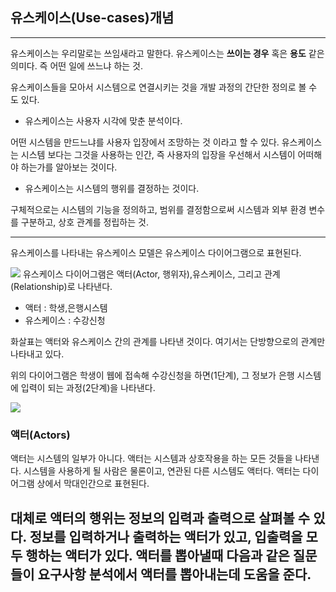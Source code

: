 ## 유스케이스(Use-cases)개념
---
유스케이스는 우리말로는 쓰임새라고 말한다. 유스케이스는 **쓰이는 경우**  혹은 **용도** 같은 의미다. 즉 어떤 일에 쓰느냐 하는 것.

유스케이스들을 모아서 시스템으로 연결시키는 것을 개발 과정의 간단한 정의로 볼 수 도 있다.

* 유스케이스는 사용자 시각에 맞춘 분석이다. 

어떤 시스템을 만드느냐를 사용자 입장에서 조망하는 것 이라고 할 수 있다. 
유스케이스는 시스템 보다는 그것을 사용하는 인간, 즉 사용자의 입장을 우선해서 시스템이 어떠해야 하는가를 알아보는 것이다.

* 유스케이스는 시스템의 행위를 결정하는 것이다.

구체적으로는 시스템의 기능을 정의하고, 범위를 결정함으로써 시스템과 외부 환경 변수를 구분하고, 상호 관계를 정립하는 것.

---
유스케이스를 나타내는 유스케이스 모델은 유스케이스 다이어그램으로 표현된다.


<img src="http://contents.e-campus.co.kr/vmc/3511/3511_06/03/grp/0101a.gif">
유스케이스 다이어그램은 액터(Actor, 행위자),유스케이스, 그리고 관계(Relationship)로 나타낸다.

* 액터 : 학생,은행시스템
* 유스케이스 : 수강신청

화살표는 액터와 유스케이스 간의 관계를 나타낸 것이다. 여기서는 단방향으로의 관계만 나타내고 있다.

위의 다이어그램은 학생이 웹에 접속해 수강신청을 하면(1단계), 그 정보가 은행 시스템에 입력이 되는 과정(2단계)을 나타낸다.


<img src="http://contents.e-campus.co.kr/vmc/3511/3511_06/03/grp/0102a.gif">

### 액터(Actors)
액터는 시스템의 일부가 아니다. 액터는 시스템과 상호작용을 하는 모든 것들을 나타낸다. 시스템을 사용하게 될 사람은 물론이고, 
연관된 다른 시스템도 액터다. 액터는 다이어그램 상에서 막대인간으로 표현된다.

대체로 액터의 행위는 정보의 입력과 출력으로 살펴볼 수 있다. 정보를 입력하거나 출력하는 액터가 있고, 입출력을 모두 행하는 액터가 있다.
액터를 뽑아낼때 다음과 같은 질문들이 요구사항 분석에서 액터를 뽑아내는데 도움을 준다. 
----

